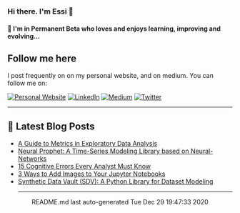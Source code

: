 ### Hi there. I'm Essi 👋

<!--
**e-alizadeh/e-alizadeh** is a ✨ _special_ ✨ repository because its `README.md` (this file) appears on your GitHub profile.

Here are some ideas to get you started:

- 🔭 I’m currently working on ...
- 🌱 I’m currently learning ...
- 👯 I’m looking to collaborate on ...
- 🤔 I’m looking for help with ...
- 💬 Ask me about ...
- 📫 How to reach me: ...
- 😄 Pronouns: ...
- ⚡ Fun fact: ...
-->

#### 🌱 I'm in Permanent Beta who loves and enjoys learning, improving and evolving...

## Follow me here
I post frequently on on my personal website, and on medium. You can follow me on:

<a href="https://ealizadeh.com" target="_blank"><img alt="Personal Website" src="https://img.shields.io/badge/Personal%20Website-%2312100E.svg?&style=for-the-badge&logoColor=white" /></a>
<a href="https://www.linkedin.com/in/alizadehesmaeil/" target="_blank"><img alt="LinkedIn" src="https://img.shields.io/badge/linkedin-%230077B5.svg?&style=for-the-badge&logo=linkedin&logoColor=white" /></a>
<a href="https://medium.com/@ealizadeh" target="_blank"><img alt="Medium" src="https://img.shields.io/badge/medium-%2312100E.svg?&style=for-the-badge&logo=medium&logoColor=white" /></a>
<a href="https://twitter.com/intent/follow?screen_name=es_alizadeh&tw_p=followbutton" target="_blank"><img alt="Twitter" src="https://img.shields.io/badge/twitter-%231DA1F2.svg?&style=for-the-badge&logo=twitter&logoColor=white" /></a>

---

## 📕 Latest Blog Posts
 - [A Guide to Metrics in Exploratory Data Analysis](https://towardsdatascience.com/a-guide-to-metrics-in-exploratory-data-analysis-250b33f72297?source=rss-35a932e89ec1------2)
 - [Neural Prophet: A Time-Series Modeling Library based on Neural-Networks](https://towardsdatascience.com/neural-prophet-a-time-series-modeling-library-based-on-neural-networks-dd02dc8d868d?source=rss-35a932e89ec1------2)
 - [15 Cognitive Errors Every Analyst Must Know](https://towardsdatascience.com/15-cognitive-errors-every-analyst-must-know-268540e34ade?source=rss-35a932e89ec1------2)
 - [3 Ways to Add Images to Your Jupyter Notebooks](https://medium.com/better-programming/3-ways-to-add-images-to-your-jupyter-notebook-61ddfa27e565?source=rss-35a932e89ec1------2)
 - [Synthetic Data Vault (SDV): A Python Library for Dataset Modeling](https://towardsdatascience.com/synthetic-data-vault-sdv-a-python-library-for-dataset-modeling-b48c406e7398?source=rss-35a932e89ec1------2)<hr>
<div align="center">
README.md last auto-generated Tue Dec 29 19:47:33 2020
</div>
